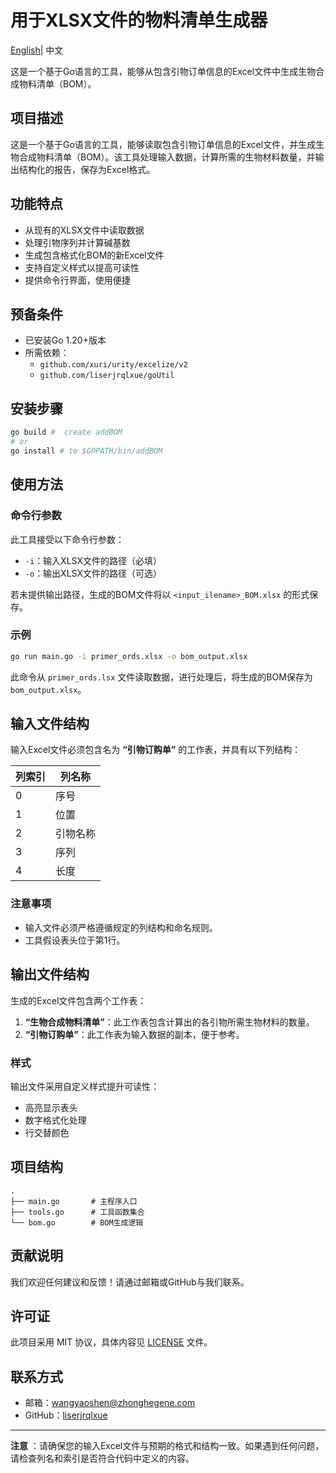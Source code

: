 # 用于XLSX文件的物料清单生成器

[English](./README.md)| 中文

这是一个基于Go语言的工具，能够从包含引物订单信息的Excel文件中生成生物合成物料清单（BOM）。

## 项目描述

这是一个基于Go语言的工具，能够读取包含引物订单信息的Excel文件，并生成生物合成物料清单（BOM）。该工具处理输入数据，计算所需的生物材料数量，并输出结构化的报告，保存为Excel格式。

## 功能特点

- 从现有的XLSX文件中读取数据
- 处理引物序列并计算碱基数
- 生成包含格式化BOM的新Excel文件
- 支持自定义样式以提高可读性
- 提供命令行界面，使用便捷

## 预备条件

- 已安装Go 1.20+版本
- 所需依赖：
  - `github.com/xuri/urity/excelize/v2`
  - `github.com/liserjrqlxue/goUtil`

## 安装步骤

```bash
go build #  create addBOM
# or 
go install # to $GOPATH/bin/addBOM
```

## 使用方法

### 命令行参数

此工具接受以下命令行参数：

- `-i`：输入XLSX文件的路径（必填）
- `-o`：输出XLSX文件的路径（可选）

若未提供输出路径，生成的BOM文件将以 `<input_ilename>_BOM.xlsx` 的形式保存。

### 示例

```bash
go run main.go -i primer_ords.xlsx -o bom_output.xlsx
```

此命令从 `primer_ords.lsx` 文件读取数据，进行处理后，将生成的BOM保存为 `bom_output.xlsx`。

## 输入文件结构

输入Excel文件必须包含名为 **“引物订购单”** 的工作表，并具有以下列结构：

| 列索引 | 列名称       |
|-------|-------------|
| 0     | 序号        |
| 1     | 位置        |
| 2     | 引物名称    |
| 3     | 序列        |
| 4     | 长度        |

### 注意事项

- 输入文件必须严格遵循规定的列结构和命名规则。
- 工具假设表头位于第1行。

## 输出文件结构

生成的Excel文件包含两个工作表：

1. **“生物合成物料清单”**：此工作表包含计算出的各引物所需生物材料的数量。
2. **“引物订购单”**：此工作表为输入数据的副本，便于参考。

### 样式
输出文件采用自定义样式提升可读性：
- 高亮显示表头
- 数字格式化处理
- 行交替颜色

## 项目结构
```
.
├── main.go       # 主程序入口
├── tools.go      # 工具函数集合
└── bom.go        # BOM生成逻辑
```

## 贡献说明
我们欢迎任何建议和反馈！请通过邮箱或GitHub与我们联系。

## 许可证
此项目采用 MIT 协议，具体内容见 [LICENSE](./LICENSE) 文件。

## 联系方式
- 邮箱：[wangyaoshen@zhonghegene.com](mailto:wangyaoshen@zhonghegene.com)
- GitHub：[liserjrqlxue](https://github.com/liserjrqlxue)

---

**注意** ：请确保您的输入Excel文件与预期的格式和结构一致。如果遇到任何问题，请检查列名和索引是否符合代码中定义的内容。